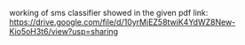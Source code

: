 working of sms classifier showed in the given pdf link:
https://drive.google.com/file/d/10yrMjEZ58twiK4YdWZ8New-Kio5oH3t6/view?usp=sharing

